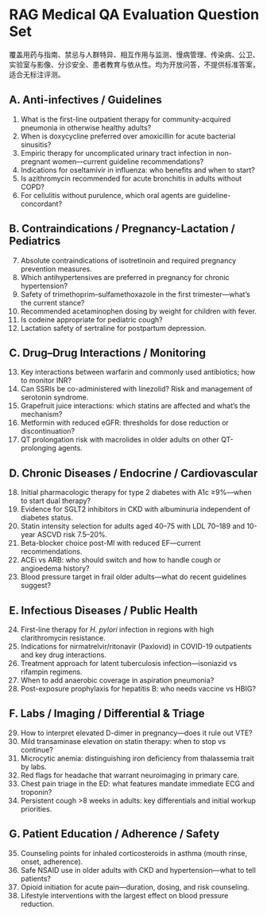 # RAG Medical QA Evaluation Question Set

覆盖用药与指南、禁忌与人群特异、相互作用与监测、慢病管理、传染病、公卫、实验室与影像、分诊安全、患者教育与依从性。均为开放问答，不提供标准答案，适合无标注评测。

## A. Anti-infectives / Guidelines
1. What is the first-line outpatient therapy for community-acquired pneumonia in otherwise healthy adults?
2. When is doxycycline preferred over amoxicillin for acute bacterial sinusitis?
3. Empiric therapy for uncomplicated urinary tract infection in non-pregnant women—current guideline recommendations?
4. Indications for oseltamivir in influenza: who benefits and when to start?
5. Is azithromycin recommended for acute bronchitis in adults without COPD?
6. For cellulitis without purulence, which oral agents are guideline-concordant?

## B. Contraindications / Pregnancy-Lactation / Pediatrics
7. Absolute contraindications of isotretinoin and required pregnancy prevention measures.
8. Which antihypertensives are preferred in pregnancy for chronic hypertension?
9. Safety of trimethoprim–sulfamethoxazole in the first trimester—what’s the current stance?
10. Recommended acetaminophen dosing by weight for children with fever.
11. Is codeine appropriate for pediatric cough?
12. Lactation safety of sertraline for postpartum depression.

## C. Drug–Drug Interactions / Monitoring
13. Key interactions between warfarin and commonly used antibiotics; how to monitor INR?
14. Can SSRIs be co-administered with linezolid? Risk and management of serotonin syndrome.
15. Grapefruit juice interactions: which statins are affected and what’s the mechanism?
16. Metformin with reduced eGFR: thresholds for dose reduction or discontinuation?
17. QT prolongation risk with macrolides in older adults on other QT-prolonging agents.

## D. Chronic Diseases / Endocrine / Cardiovascular
18. Initial pharmacologic therapy for type 2 diabetes with A1c ≥9%—when to start dual therapy?
19. Evidence for SGLT2 inhibitors in CKD with albuminuria independent of diabetes status.
20. Statin intensity selection for adults aged 40–75 with LDL 70–189 and 10-year ASCVD risk 7.5–20%.
21. Beta-blocker choice post-MI with reduced EF—current recommendations.
22. ACEi vs ARB: who should switch and how to handle cough or angioedema history?
23. Blood pressure target in frail older adults—what do recent guidelines suggest?

## E. Infectious Diseases / Public Health
24. First-line therapy for *H. pylori* infection in regions with high clarithromycin resistance.
25. Indications for nirmatrelvir/ritonavir (Paxlovid) in COVID-19 outpatients and key drug interactions.
26. Treatment approach for latent tuberculosis infection—isoniazid vs rifampin regimens.
27. When to add anaerobic coverage in aspiration pneumonia?
28. Post-exposure prophylaxis for hepatitis B: who needs vaccine vs HBIG?

## F. Labs / Imaging / Differential & Triage
29. How to interpret elevated D-dimer in pregnancy—does it rule out VTE?
30. Mild transaminase elevation on statin therapy: when to stop vs continue?
31. Microcytic anemia: distinguishing iron deficiency from thalassemia trait by labs.
32. Red flags for headache that warrant neuroimaging in primary care.
33. Chest pain triage in the ED: what features mandate immediate ECG and troponin?
34. Persistent cough >8 weeks in adults: key differentials and initial workup priorities.

## G. Patient Education / Adherence / Safety
35. Counseling points for inhaled corticosteroids in asthma (mouth rinse, onset, adherence).
36. Safe NSAID use in older adults with CKD and hypertension—what to tell patients?
37. Opioid initiation for acute pain—duration, dosing, and risk counseling.
38. Lifestyle interventions with the largest effect on blood pressure reduction.
